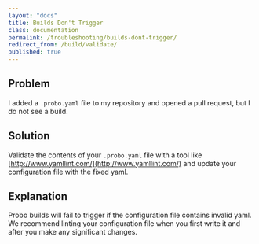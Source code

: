 ```yaml
---
layout: "docs"
title: Builds Don't Trigger
class: documentation
permalink: /troubleshooting/builds-dont-trigger/
redirect_from: /build/validate/
published: true
---
```


## Problem

I added a `.probo.yaml` file to my repository and opened a pull request, but I do not see a build.

## Solution

Validate the contents of your `.probo.yaml` file with a tool like [http://www.yamllint.com/](http://www.yamllint.com/) and update your configuration file with the fixed yaml.

## Explanation

Probo builds will fail to trigger if the configuration file contains invalid yaml. We recommend linting your configuration file when you first write it and after you make any significant changes.
